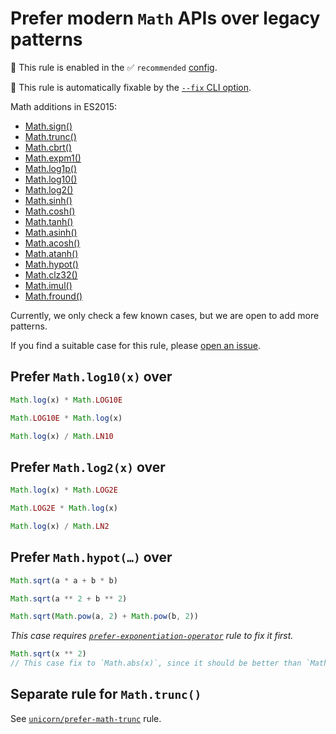 # Prefer modern `Math` APIs over legacy patterns

💼 This rule is enabled in the ✅ `recommended` [config](https://github.com/sindresorhus/eslint-plugin-unicorn#preset-configs).

🔧 This rule is automatically fixable by the [`--fix` CLI option](https://eslint.org/docs/latest/user-guide/command-line-interface#--fix).

<!-- end auto-generated rule header -->
<!-- Do not manually modify this header. Run: `npm run fix:eslint-docs` -->

Math additions in ES2015:

- [Math.sign()](https://developer.mozilla.org/en-US/docs/Web/JavaScript/Reference/Global_Objects/Math/sign)
- [Math.trunc()](https://developer.mozilla.org/en-US/docs/Web/JavaScript/Reference/Global_Objects/Math/trunc)
- [Math.cbrt()](https://developer.mozilla.org/en-US/docs/Web/JavaScript/Reference/Global_Objects/Math/cbrt)
- [Math.expm1()](https://developer.mozilla.org/en-US/docs/Web/JavaScript/Reference/Global_Objects/Math/expm1)
- [Math.log1p()](https://developer.mozilla.org/en-US/docs/Web/JavaScript/Reference/Global_Objects/Math/log1p)
- [Math.log10()](https://developer.mozilla.org/en-US/docs/Web/JavaScript/Reference/Global_Objects/Math/log10)
- [Math.log2()](https://developer.mozilla.org/en-US/docs/Web/JavaScript/Reference/Global_Objects/Math/log2)
- [Math.sinh()](https://developer.mozilla.org/en-US/docs/Web/JavaScript/Reference/Global_Objects/Math/sinh)
- [Math.cosh()](https://developer.mozilla.org/en-US/docs/Web/JavaScript/Reference/Global_Objects/Math/cosh)
- [Math.tanh()](https://developer.mozilla.org/en-US/docs/Web/JavaScript/Reference/Global_Objects/Math/tanh)
- [Math.asinh()](https://developer.mozilla.org/en-US/docs/Web/JavaScript/Reference/Global_Objects/Math/asinh)
- [Math.acosh()](https://developer.mozilla.org/en-US/docs/Web/JavaScript/Reference/Global_Objects/Math/acosh)
- [Math.atanh()](https://developer.mozilla.org/en-US/docs/Web/JavaScript/Reference/Global_Objects/Math/atanh)
- [Math.hypot()](https://developer.mozilla.org/en-US/docs/Web/JavaScript/Reference/Global_Objects/Math/hypot)
- [Math.clz32()](https://developer.mozilla.org/en-US/docs/Web/JavaScript/Reference/Global_Objects/Math/clz32)
- [Math.imul()](https://developer.mozilla.org/en-US/docs/Web/JavaScript/Reference/Global_Objects/Math/imul)
- [Math.fround()](https://developer.mozilla.org/en-US/docs/Web/JavaScript/Reference/Global_Objects/Math/fround)

Currently, we only check a few known cases, but we are open to add more patterns.

If you find a suitable case for this rule, please [open an issue](https://github.com/sindresorhus/eslint-plugin-unicorn/issues/new?title=%20%60prefer-modern-math-apis%60%20%20change%20request&labels=evaluating).

## Prefer `Math.log10(x)` over

```js
Math.log(x) * Math.LOG10E
```

```js
Math.LOG10E * Math.log(x)
```

```js
Math.log(x) / Math.LN10
```

## Prefer `Math.log2(x)` over

```js
Math.log(x) * Math.LOG2E
```

```js
Math.LOG2E * Math.log(x)
```

```js
Math.log(x) / Math.LN2
```

## Prefer `Math.hypot(…)` over

```js
Math.sqrt(a * a + b * b)
```

```js
Math.sqrt(a ** 2 + b ** 2)
```

```js
Math.sqrt(Math.pow(a, 2) + Math.pow(b, 2))
```

*This case requires [`prefer-exponentiation-operator`](https://eslint.org/docs/latest/rules/prefer-exponentiation-operator) rule to fix it first.*

```js
Math.sqrt(x ** 2)
// This case fix to `Math.abs(x)`, since it should be better than `Math.hypot(x)`
```

## Separate rule for `Math.trunc()`

See [`unicorn/prefer-math-trunc`](./prefer-math-trunc.md) rule.

